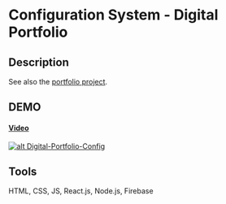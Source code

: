 # Configuration System - Digital Portfolio

## Description



See also the [portfolio project](https://github.com/TamirHen-Portfolio/digital-portfolio).

## DEMO

#### [Video](https://youtu.be/4ka8KL2j4No)

[![alt Digital-Portfolio-Config](https://github.com/TamirHen-Portfolio/digital-portfolio-config/blob/main/images/portfolio-config-image.png?raw=true)](https://youtu.be/4ka8KL2j4No)

## Tools

HTML, CSS, JS, React.js, Node.js, Firebase
